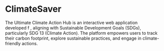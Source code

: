 # ClimateSaver
The Ultimate Climate Action Hub is an interactive web application developed f  , aligning with Sustainable Development Goals (SDGs), particularly SDG 13 (Climate Action). The platform empowers users to track their carbon footprint, explore sustainable practices, and engage in climate-friendly actions.
